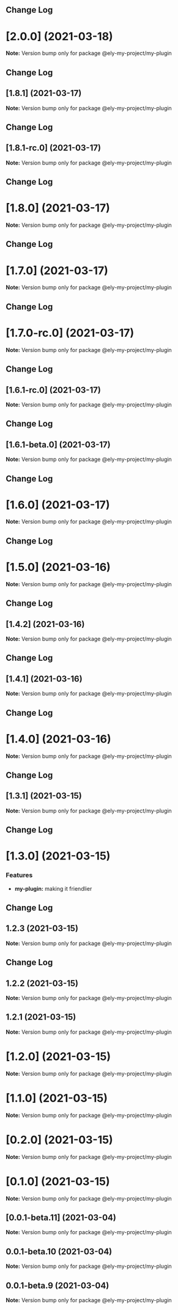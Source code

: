 ## Change Log 
# [2.0.0] (2021-03-18)

**Note:** Version bump only for package @ely-my-project/my-plugin





## Change Log 
## [1.8.1] (2021-03-17)

**Note:** Version bump only for package @ely-my-project/my-plugin





## Change Log 
## [1.8.1-rc.0] (2021-03-17)

**Note:** Version bump only for package @ely-my-project/my-plugin





## Change Log 
# [1.8.0] (2021-03-17)

**Note:** Version bump only for package @ely-my-project/my-plugin





## Change Log 
# [1.7.0] (2021-03-17)

**Note:** Version bump only for package @ely-my-project/my-plugin





## Change Log 
# [1.7.0-rc.0] (2021-03-17)

**Note:** Version bump only for package @ely-my-project/my-plugin





## Change Log 
## [1.6.1-rc.0] (2021-03-17)

**Note:** Version bump only for package @ely-my-project/my-plugin





## Change Log 
## [1.6.1-beta.0] (2021-03-17)

**Note:** Version bump only for package @ely-my-project/my-plugin





## Change Log 
# [1.6.0] (2021-03-17)

**Note:** Version bump only for package @ely-my-project/my-plugin





## Change Log 
# [1.5.0] (2021-03-16)

**Note:** Version bump only for package @ely-my-project/my-plugin





## Change Log 
## [1.4.2] (2021-03-16)

**Note:** Version bump only for package @ely-my-project/my-plugin





## Change Log 
## [1.4.1] (2021-03-16)

**Note:** Version bump only for package @ely-my-project/my-plugin





## Change Log 
# [1.4.0] (2021-03-16)

**Note:** Version bump only for package @ely-my-project/my-plugin





## Change Log 
## [1.3.1] (2021-03-15)

**Note:** Version bump only for package @ely-my-project/my-plugin





## Change Log 
# [1.3.0] (2021-03-15)


### Features

* **my-plugin:** making it friendlier 





## Change Log 
## 1.2.3 (2021-03-15)

**Note:** Version bump only for package @ely-my-project/my-plugin





## Change Log 
## 1.2.2 (2021-03-15)

**Note:** Version bump only for package @ely-my-project/my-plugin





## 1.2.1 (2021-03-15)

**Note:** Version bump only for package @ely-my-project/my-plugin





# [1.2.0] (2021-03-15)

**Note:** Version bump only for package @ely-my-project/my-plugin





# [1.1.0] (2021-03-15)

**Note:** Version bump only for package @ely-my-project/my-plugin





# [0.2.0] (2021-03-15)

**Note:** Version bump only for package @ely-my-project/my-plugin





# [0.1.0] (2021-03-15)

**Note:** Version bump only for package @ely-my-project/my-plugin





## [0.0.1-beta.11] (2021-03-04)

**Note:** Version bump only for package @ely-my-project/my-plugin





## 0.0.1-beta.10 (2021-03-04)

**Note:** Version bump only for package @ely-my-project/my-plugin





## 0.0.1-beta.9 (2021-03-04)

**Note:** Version bump only for package @ely-my-project/my-plugin
